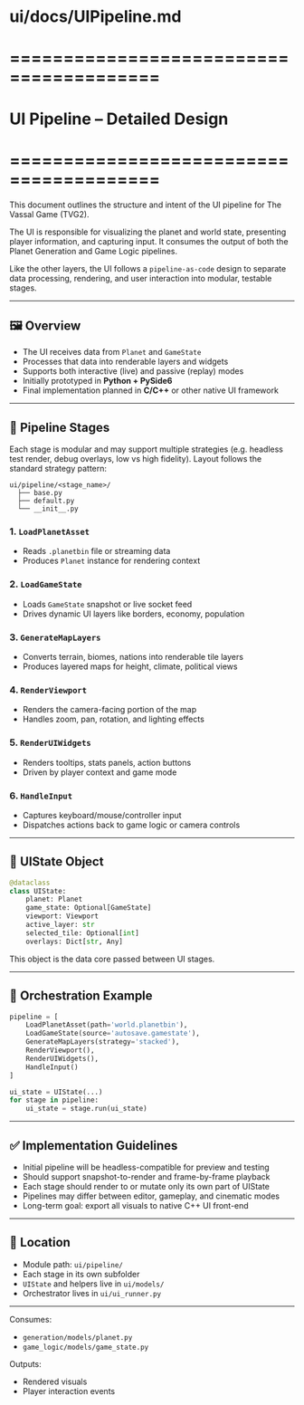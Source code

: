 # ui/docs/UIPipeline.md
# ========================================
# UI Pipeline – Detailed Design
# ========================================

This document outlines the structure and intent of the UI pipeline for The Vassal Game (TVG2).

The UI is responsible for visualizing the planet and world state, presenting player information, and capturing input. It consumes the output of both the Planet Generation and Game Logic pipelines.

Like the other layers, the UI follows a `pipeline-as-code` design to separate data processing, rendering, and user interaction into modular, testable stages.

---

## 🖼️ Overview

- The UI receives data from `Planet` and `GameState`
- Processes that data into renderable layers and widgets
- Supports both interactive (live) and passive (replay) modes
- Initially prototyped in **Python + PySide6**
- Final implementation planned in **C/C++** or other native UI framework

---

## 🧩 Pipeline Stages

Each stage is modular and may support multiple strategies (e.g. headless test render, debug overlays, low vs high fidelity). Layout follows the standard strategy pattern:

```
ui/pipeline/<stage_name>/
  ├── base.py
  ├── default.py
  └── __init__.py
```

### 1. `LoadPlanetAsset`
- Reads `.planetbin` file or streaming data
- Produces `Planet` instance for rendering context

### 2. `LoadGameState`
- Loads `GameState` snapshot or live socket feed
- Drives dynamic UI layers like borders, economy, population

### 3. `GenerateMapLayers`
- Converts terrain, biomes, nations into renderable tile layers
- Produces layered maps for height, climate, political views

### 4. `RenderViewport`
- Renders the camera-facing portion of the map
- Handles zoom, pan, rotation, and lighting effects

### 5. `RenderUIWidgets`
- Renders tooltips, stats panels, action buttons
- Driven by player context and game mode

### 6. `HandleInput`
- Captures keyboard/mouse/controller input
- Dispatches actions back to game logic or camera controls

---

## 🧱 UIState Object

```python
@dataclass
class UIState:
    planet: Planet
    game_state: Optional[GameState]
    viewport: Viewport
    active_layer: str
    selected_tile: Optional[int]
    overlays: Dict[str, Any]
```

This object is the data core passed between UI stages.

---

## 🔧 Orchestration Example

```python
pipeline = [
    LoadPlanetAsset(path='world.planetbin'),
    LoadGameState(source='autosave.gamestate'),
    GenerateMapLayers(strategy='stacked'),
    RenderViewport(),
    RenderUIWidgets(),
    HandleInput()
]

ui_state = UIState(...)
for stage in pipeline:
    ui_state = stage.run(ui_state)
```

---

## ✅ Implementation Guidelines

- Initial pipeline will be headless-compatible for preview and testing
- Should support snapshot-to-render and frame-by-frame playback
- Each stage should render to or mutate only its own part of UIState
- Pipelines may differ between editor, gameplay, and cinematic modes
- Long-term goal: export all visuals to native C++ UI front-end

---

## 📁 Location
- Module path: `ui/pipeline/`
- Each stage in its own subfolder
- `UIState` and helpers live in `ui/models/`
- Orchestrator lives in `ui/ui_runner.py`

---

Consumes:
- `generation/models/planet.py`
- `game_logic/models/game_state.py`

Outputs:
- Rendered visuals
- Player interaction events

